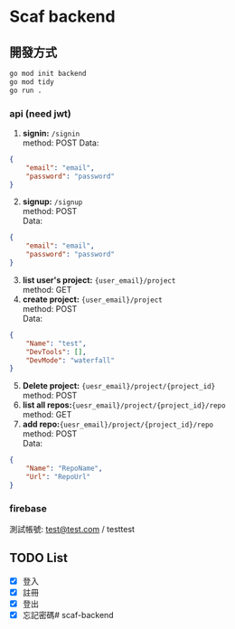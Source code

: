# Scaf backend

## 開發方式

```bash
go mod init backend
go mod tidy
go run .
```

### api (need jwt)
1. **signin:** ```/signin```<br>
method: POST
Data:
```json
{
    "email": "email",
    "password": "password"
}
```
2. **signup:** ```/signup```<br>
method: POST<br>
Data:
```json
{
    "email": "email",
    "password": "password"
}
```
3. **list user's project:** ```{user_email}/project```<br>
method: GET<br>
4. **create project:** ```{user_email}/project```<br>
method: POST<br>
Data:
```json
{
    "Name": "test",
    "DevTools": [],
    "DevMode": "waterfall"
}
```
5. **Delete project:** ```{uesr_email}/project/{project_id}```<br>
method: POST<br>
6. **list all repos:**```{uesr_email}/project/{project_id}/repo```<br>
method: GET<br>
7. **add repo:**```{uesr_email}/project/{project_id}/repo```<br>
method: POST<br>
Data:
```json
{
    "Name": "RepoName",
    "Url": "RepoUrl"
}
```
### firebase

測試帳號: test@test.com / testtest

## TODO List

- [x] 登入
- [X] 註冊 
- [X] 登出
- [X] 忘記密碼# scaf-backend
